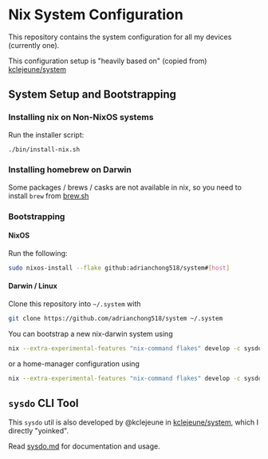 # Nix System Configuration

This repository contains the system configuration for all my devices (currently one).

This configuration setup is "heavily based on" (copied from) [kclejeune/system](https://github.com/kclejeune/system)

## System Setup and Bootstrapping

### Installing nix on Non-NixOS systems

Run the installer script:

```bash
./bin/install-nix.sh
```

### Installing homebrew on Darwin

Some packages / brews / casks are not available in nix, so you need to install
`brew` from [brew.sh](https://brew.sh)

### Bootstrapping

#### NixOS

Run the following:

```bash
sudo nixos-install --flake github:adrianchong518/system#[host]
```

#### Darwin / Linux

Clone this repository into `~/.system` with

```bash
git clone https://github.com/adrianchong518/system ~/.system
```

You can bootstrap a new nix-darwin system using

```bash
nix --extra-experimental-features "nix-command flakes" develop -c sysdo bootstrap --darwin [host]
```

or a home-manager configuration using

```bash
nix --extra-experimental-features "nix-command flakes" develop -c sysdo bootstrap --home-manager [host]
```

## `sysdo` CLI Tool

This `sysdo` util is also developed by @kclejeune in [kclejeune/system](https://github.com/kclejeune/system),
which I directly "yoinked".

Read [sysdo.md](./doc/sysdo.md) for documentation and usage.
